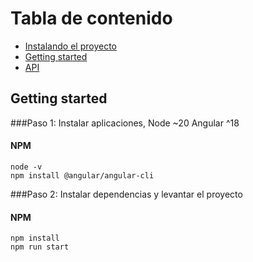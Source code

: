 Tabla de contenido
=================

  * [Instalando el proyecto](#gettingStarted)
  * [Getting started](#getting-started)
  * [API](#api)

  ## Getting started
  ###Paso 1: Instalar aplicaciones, Node ~20 Angular ^18

  #### NPM
```shell
node -v
npm install @angular/angular-cli
```

###Paso 2: Instalar dependencias y levantar el proyecto

  #### NPM
```shell
npm install
npm run start
```
